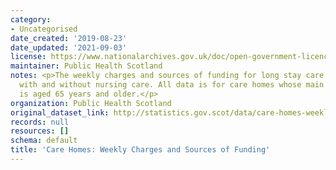 ```yaml
---
category:
- Uncategorised
date_created: '2019-08-23'
date_updated: '2021-09-03'
license: https://www.nationalarchives.gov.uk/doc/open-government-licence/version/3/
maintainer: Public Health Scotland
notes: <p>The weekly charges and sources of funding for long stay care home residents,
  with and without nursing care. All data is for care homes whose main client group
  is aged 65 years and older.</p>
organization: Public Health Scotland
original_dataset_link: http://statistics.gov.scot/data/care-homes-weekly-charges-and-sources-of-funding
records: null
resources: []
schema: default
title: 'Care Homes: Weekly Charges and Sources of Funding'
---
```


